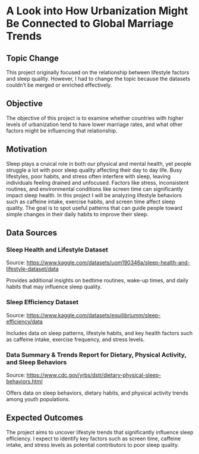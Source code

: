 # A Look into How Urbanization Might Be Connected to Global Marriage Trends

## Topic Change
This project originally focused on the relationship between lifestyle factors and sleep quality. However, I had to change the topic because the datasets couldn’t be merged or enriched effectively.

## Objective
The objective of this project is to examine whether countries with higher levels of urbanization tend to have lower marriage rates, and what other factors might be influencing that relationship.

## Motivation
Sleep plays a cruical role in both our physical and mental health, yet people struggle a lot with poor sleep quality affecting their day to day life. Busy lifestyles, poor habits, and stress often interfere with sleep, leaving individuals feeling drained and unfocused. Factors like stress, inconsistent routines, and environmental conditions like screen time can significantly impact sleep health. In this project I will be analyzing lifestyle behaviors such as caffeine intake, exercise habits, and screen time affect sleep quality. The goal is to spot useful patterns that can guide people toward simple changes in their daily habits to improve their sleep.

## Data Sources
### Sleep Health and Lifestyle Dataset
Source: https://www.kaggle.com/datasets/uom190346a/sleep-health-and-lifestyle-dataset/data


Provides additional insights on bedtime routines, wake-up times, and daily habits that may influence sleep quality.

### Sleep Efficiency Dataset
Source: https://www.kaggle.com/datasets/equilibriumm/sleep-efficiency/data

Includes data on sleep patterns, lifestyle habits, and key health factors such as caffeine intake, exercise frequency, and stress levels.

### Data Summary & Trends Report for Dietary, Physical Activity, and Sleep Behaviors
Source: https://www.cdc.gov/yrbs/dstr/dietary-physical-sleep-behaviors.html

Offers data on sleep behaviors, dietary habits, and physical activity trends among youth populations.


## Expected Outcomes
The project aims to uncover lifestyle trends that significantly influence sleep efficiency. I expect to identify key factors such as screen time, caffeine intake, and stress levels as potential contributors to poor sleep quality.
